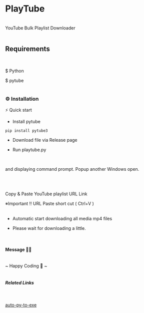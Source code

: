 # PlayTube

<br>
YouTube Bulk Playlist Downloader
<br>
<br>

## Requirements

<br>

$ Python

$ pytube
<br>
<br>
### ⚙️ Installation

⚡  Quick start

* Install pytube

```
pip install pytube3
```

* Download file via Release page

* Run playtube.py

<br>

and displaying command prompt.
Popup another Windows open.

<br>
<br>

Copy & Paste YouTube playlist URL Link 
   
※Important !! URL Paste short cut ( Ctrl+V )
<br>
<br>

* Automatic start downloading all media mp4 files
  
* Please wait for downloading a little.

<br>

#### Message 🤗🤗

<br>
~ Happy Coding 🤪 ~
<br>
<br>

##### Related Links

<br>

[auto-py-to-exe](https://github.com/brentvollebregt/auto-py-to-exe)

<br>
<br>





